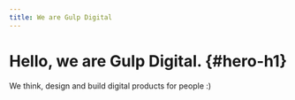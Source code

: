 ```yaml
---
title: We are Gulp Digital
---
```

# Hello, we are <span class="standout">Gulp Digital.</span> {#hero-h1}

<span class="lead-alpha">We <span class="standout">think</span>, <span class="standout">design</span> and <span class="standout">build </span></span><span class="lead-beta">digital <span class="standout">products for people :)</span></span>